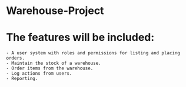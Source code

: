 # Warehouse-Project

# The features will be included:

    - A user system with roles and permissions for listing and placing orders.
    - Maintain the stock of a warehouse.
    - Order items from the warehouse.
    - Log actions from users.
    - Reporting.
